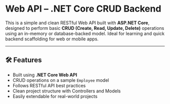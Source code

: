 # Web API – .NET Core CRUD Backend

This is a simple and clean RESTful Web API built with **ASP.NET Core**, designed to perform basic **CRUD (Create, Read, Update, Delete)** operations using an in-memory or database-backed model. Ideal for learning and quick backend scaffolding for web or mobile apps.

---

## 🛠️ Features

- Built using **.NET Core Web API**
- CRUD operations on a sample `Employee` model
- Follows RESTful API best practices
- Clean project structure with Controllers and Models
- Easily extendable for real-world projects
